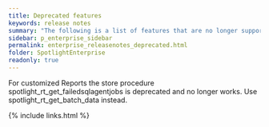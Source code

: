 ```yaml
---
title: Deprecated features
keywords: release notes
summary: "The following is a list of features that are no longer supported starting with Spotlight Enterprise 12.3"
sidebar: p_enterprise_sidebar
permalink: enterprise_releasenotes_deprecated.html
folder: SpotlightEnterprise
readonly: true
---
```


For customized Reports the store procedure spotlight_rt_get_failedsqlagentjobs is deprecated and no longer works. Use spotlight_rt_get_batch_data instead.

{% include links.html %}
